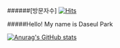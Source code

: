 ######[방문자수]
[![Hits](https://hits.seeyoufarm.com/api/count/incr/badge.svg?url=https%3A%2F%2Fgithub.com%2Fseulpecial&count_bg=%234B7FD9&title_bg=%23555555&icon=&icon_color=%23E7E7E7&title=hits&edge_flat=false)](https://hits.seeyoufarm.com)

#####Hello! My name is Daseul Park

[![Anurag's GitHub stats](https://github-readme-stats.vercel.app/api?username=seulpecial)](https://github.com/anuraghazra/github-readme-stats)
